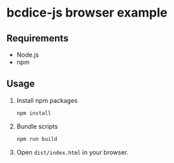# bcdice-js browser example

## Requirements
- Node.js
- npm

## Usage
1. Install npm packages
    ```js
    npm install
    ```

2. Bundle scripts
    ```js
    npm run build
    ```

3. Open `dist/index.html` in your browser.
